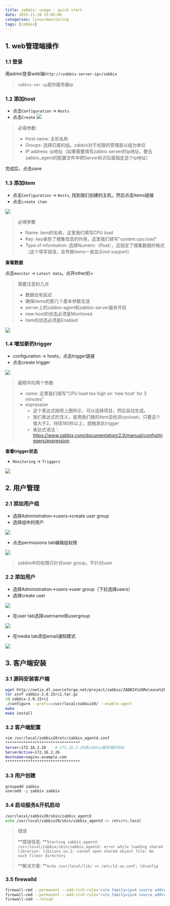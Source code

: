 ```yaml
---
title: zabbix: usage - quick start
date: 2015-11-28 15:05:00
categories: linux/monitoring
tags: [zabbix]
---
```


## 1. web管理端操作
### 1.1 登录
用admin登录web端`http://<zabbix-server-ip>/zabbix`
> `zabbix-ser-ip`是你服务器ip
 
### 1.2 添加host
- 点击`Configuration` -> `Hosts`
- 点击`Create`
![](/static/images/docs/linux/monitoring/zabbix_003-01.png)
 
> 必填参数:
> - Host name: 主机名称
> - Groups: 选择归属的组。zabbix对于权限的管理是以组为单位
> - IP address: ip地址（如果需要填写zabbix server的ip地址，要去zabbix_agent的配置文件中把Server标识后面指定这个ip地址）

完成后，点击save
 
### 1.3 添加item
- 点击`Configuration` -> `Hosts`, 找到我们创建的主机，然后点击items链接 
- 点击`create item`

![](/static/images/docs/linux/monitoring/zabbix_003-02.png)
 
> 必填参数
> - Name: item的名称，这里我们填写CPU load
> - Key: key承担了搜集信息的作用，这里我们填写"system.cpu.load"
> - Type of information: 选择Numeric（float），这指定了搜集数据的格式（这个填写错误，会导致items一直显示not support）

**查看数据**

点击`monitor` -> `Latest data`，点开other的+

> 需要注意的几点
> - 数据会有延迟
> - 确保items的那几个基本参数无误
> - server上的zabbix-agent和zabbix-server服务开启
> - new host的状态必须是Monitored
> - item的状态必须是Enabled

![](/static/images/docs/linux/monitoring/zabbix_003-03.png)

 
### 1.4 增加新的trigger
- configuration -> hosts，点击trigger链接
- 点击create trigger

![](/static/images/docs/linux/monitoring/zabbix_003-04.png)
 
> 最精华的两个参数
> - name: 这里我们填写"CPU load too high on 'new host' for 3 minutes"
> - expression
>   - 这个表达式按照上图所示，可以选择项目，然后自动生成。
>   - 我们表达式的含义，是用我们做的item去检测cpuload，只要这个值大于2，持续180秒以上，就触发此trigger
>   - 表达式语法：https://www.zabbix.com/documentation/2.0/manual/config/triggers/expression

**查看trigger状态**

- `Monitoring` -> `Triggers`

![](/static/images/docs/linux/monitoring/zabbix_003-05.png)


## 2. 用户管理
### 2.1 添加用户组
- 选择Administration->users->create user group
- 选择组中的用户

![](/static/images/docs/linux/monitoring/zabbix_003-06.png)
 
- 点击permissions tab编辑组权限

![](/static/images/docs/linux/monitoring/zabbix_003-07.png)
 
> zabbix中的权限只针对user group，不针对user
 
### 2.2 添加用户
- 选择Administration->users->user group（下拉选择users）
- 选择create user

![](/static/images/docs/linux/monitoring/zabbix_003-08.png)
 
- 在user tab选择username和usergroup

![](/static/images/docs/linux/monitoring/zabbix_003-09.png)

- 在media tab添加email通知模式

![](/static/images/docs/linux/monitoring/zabbix_003-10.png)


## 3. 客户端安装
### 3.1 源码安装客户端
``` bash
wget http://netix.dl.sourceforge.net/project/zabbix/ZABBIX%20Release%20Candidates/2.0.15rc1/zabbix-2.0.15rc1.tar.gz
tar zxvf zabbix-2.0.15rc1.tar.gz
cd zabbix-2.0.15rc1
./configure --prefix=/usr/local/zabbix20/ --enable-agent
make
make install
```

### 3.2 客户端配置
``` bash
vim /usr/local/zabbix20/etc/zabbix_agentd.conf
*********************************
Server=172.16.2.26    # 172.16.2.26是zabbix服务端的地址
ServerActive=172.16.2.26
Hostname=nagios.example.com
*********************************
```

### 3.3 用户创建
``` bash
groupadd zabbix
useradd -g zabbix zabbix
```

### 3.4 启动服务&开机启动
``` bash
/usr/local/zabbix20/sbin/zabbix_agentd
echo /usr/local/zabbix20/sbin/zabbix_agentd >> /etc/rc.local
```

> 错误
> 
> **错误信息: **`Starting zabbix_agentd: /usr/local/zabbix/sbin/zabbix_agentd: error while loading shared libraries: libiconv.so.2: cannot open shared object file: No such fileor directory`
> 
> **解决方案: **`echo /usr/local/lib/ >> /etc/ld.so.conf; ldconfig`
 
### 3.5 firewalld
``` bash
firewall-cmd --permanent --add-rich-rule='rule family=ipv4 source address="172.16.2.26" port port=10050 protocol=tcp accept'
firewall-cmd --permanent --add-rich-rule='rule family=ipv4 source address="172.16.2.26" port port=10050 protocol=udp accept'
firewall-cmd --reload
```
